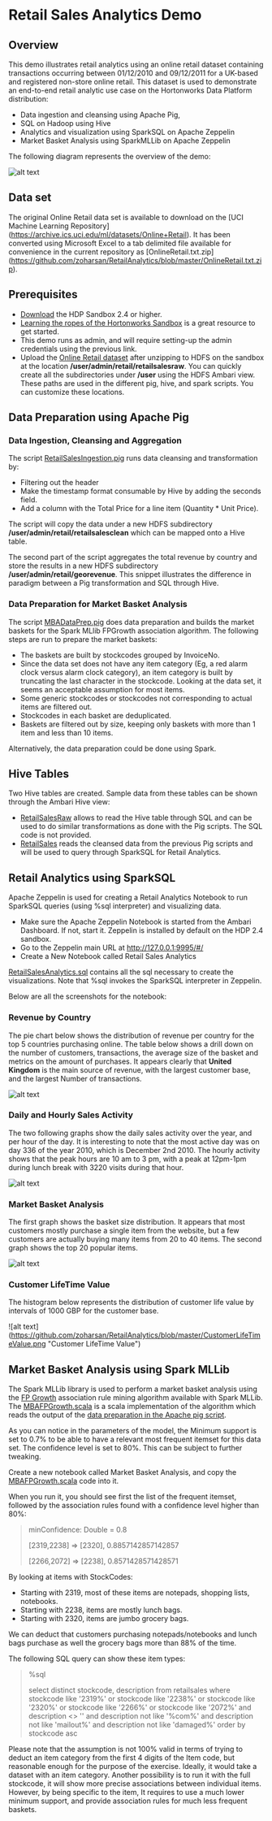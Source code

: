 # Retail Sales Analytics Demo
## Overview
This demo illustrates retail analytics using an online retail dataset containing transactions occurring between 01/12/2010 and 09/12/2011 for a UK-based and registered non-store online retail. This dataset is used to demonstrate an end-to-end retail analytic use case on the Hortonworks Data Platform distribution:

* Data ingestion and cleansing using Apache Pig, 
* SQL on Hadoop using Hive
* Analytics and visualization using SparkSQL on Apache Zeppelin
* Market Basket Analysis using SparkMLLib on Apache Zeppelin

The following diagram represents the overview of the demo:

![alt text](https://github.com/zoharsan/RetailAnalytics/blob/master/RetailAnalyticsOverview.jpg "Retail Analytics Demo Overview")

## Data set

The original Online Retail data set is available to download on the [UCI Machine Learning Repository] (https://archive.ics.uci.edu/ml/datasets/Online+Retail). It has been converted using Microsoft Excel to a tab delimited file available for convenience in the current repository as [OnlineRetail.txt.zip] (https://github.com/zoharsan/RetailAnalytics/blob/master/OnlineRetail.txt.zip).

## Prerequisites

* [Download](http://hortonworks.com/downloads/#sandbox) the HDP Sandbox 2.4 or higher.
* [Learning the ropes of the Hortonworks Sandbox](http://hortonworks.com/hadoop-tutorial/learning-the-ropes-of-the-hortonworks-sandbox/) is a great resource to get started.
* This demo runs as admin, and will require setting-up the admin credentials using the previous link. 
* Upload the [Online Retail dataset](https://github.com/zoharsan/RetailAnalytics/blob/master/OnlineRetail.txt.zip) after unzipping to HDFS on the sandbox at the location **/user/admin/retail/retailsalesraw**. You can quickly create all the subdirectories under **/user** using the HDFS Ambari view. These paths are used in the different pig, hive, and spark scripts. You can customize these locations.

## Data Preparation using Apache Pig

### Data Ingestion, Cleansing and Aggregation

The script [RetailSalesIngestion.pig](https://github.com/zoharsan/RetailAnalytics/blob/master/RetailSalesIngestion.pig) runs data cleansing and transformation by:
* Filtering out the header
* Make the timestamp format consumable by Hive by adding the seconds field.
* Add a column with the Total Price for a line item (Quantity * Unit Price).

The script will copy the data under a new HDFS subdirectory **/user/admin/retail/retailsalesclean** which can be mapped onto a Hive table.

The second part of the script aggregates the total revenue by country and store the results in a new HDFS subdirectory **/user/admin/retail/georevenue**. This snippet illustrates the difference in paradigm between a Pig transformation and SQL through Hive.


### Data Preparation for Market Basket Analysis

The script [MBADataPrep.pig](https://github.com/zoharsan/RetailAnalytics/blob/master/MBADataPrep.pig) does data preparation and builds the market baskets for the Spark MLlib FPGrowth association algorithm. The following steps are run to prepare the market baskets:

* The baskets are built by stockcodes grouped by InvoiceNo.
* Since the data set does not have any item category (Eg, a red alarm clock versus alarm clock category), an item category is built by truncating the last character in the stockcode. Looking at the data set, it seems an acceptable assumption for most items.
* Some generic stockcodes or stockcodes not corresponding to actual items are filtered out.
* Stockcodes in each basket are deduplicated.
* Baskets are filtered out by size, keeping only baskets with more than 1 item and less than 10 items.

Alternatively, the data preparation could be done using Spark.

## Hive Tables

Two Hive tables are created. Sample data from these tables can be shown through the Ambari Hive view:

- [RetailSalesRaw](https://github.com/zoharsan/RetailAnalytics/blob/master/RetailSalesRaw.ddl) allows to read the Hive table through SQL and can be used to do similar transformations as done with the Pig scripts. The SQL code is not provided.
- [RetailSales](https://github.com/zoharsan/RetailAnalytics/blob/master/RetailSales.ddl) reads the cleansed data from the previous Pig scripts and will be used to query through SparkSQL for Retail Analytics.

## Retail Analytics using SparkSQL

Apache Zeppelin is used for creating a Retail Analytics Notebook to run SparkSQL queries (using %sql interpreter) and visualizing data. 
* Make sure the Apache Zeppelin Notebook is started from the Ambari Dashboard. If not, start it. Zeppelin is installed by default on the HDP 2.4 sandbox.
* Go to the Zeppelin main URL at http://127.0.0.1:9995/#/
* Create a New Notebook called Retail Sales Analytics

[RetailSalesAnalytics.sql](https://github.com/zoharsan/RetailAnalytics/blob/master/RetailAnalytics.sql) contains all the sql necessary to create the visualizations. Note that %sql invokes the SparkSQL interpreter in Zeppelin.

Below are all the screenshots for the notebook:

### Revenue by Country

The pie chart below shows the distribution of revenue per country for the top 5 countries purchasing online. The table below shows a drill down on the number of customers, transactions, the average size of the basket and metrics on the amount of purchases. It appears clearly that **United Kingdom** is the main source of revenue, with the largest customer base, and the largest Number of transactions.

![alt text](https://github.com/zoharsan/RetailAnalytics/blob/master/RevenueByCountry.png "Revenue By Country")

### Daily and Hourly Sales Activity

The two following graphs show the daily sales activity over the year, and per hour of the day. It is interesting to note that the most active day was on day 336 of the year 2010, which is December 2nd 2010. The hourly activity shows that the peak hours are 10 am to 3 pm, with a peak at 12pm-1pm during lunch break with 3220 visits during that hour.

![alt text](https://github.com/zoharsan/RetailAnalytics/blob/master/DailyHourlySalesActivity.png "Daily and Hourly Sales Activity")

### Market Basket Analysis

The first graph shows the basket size distribution. It appears that most customers mostly purchase a single item from the website, but a few customers are actually buying many items from 20 to 40 items. The second graph shows the top 20 popular items.

![alt text](https://github.com/zoharsan/RetailAnalytics/blob/master/MarketBasketAnalysis.png "Market Basket Analysis")

### Customer LifeTime Value

The histogram below represents the distribution of customer life value by intervals of 1000 GBP for the customer base.

![alt text] (https://github.com/zoharsan/RetailAnalytics/blob/master/CustomerLifeTimeValue.png "Customer LifeTime Value")

## Market Basket Analysis using Spark MLLib

The Spark MLLib library is used to perform a market basket analysis using the [FP Growth](https://en.wikipedia.org/wiki/Association_rule_learning#FP-growth_algorithm) association rule mining algorithm available with Spark MLLib. The [MBAFPGrowth.scala](https://github.com/zoharsan/RetailAnalytics/blob/master/MBAFPGrowth.scala) is a scala implementation of the algorithm which reads the output of the [data preparation in the Apache pig script](https://github.com/zoharsan/RetailAnalytics/blob/master/MBADataPrep.pig).

As you can notice in the parameters of the model, the Minimum support is set to 0.7% to be able to have a relevant most frequent itemset for this data set. The confidence level is set to 80%. This can be subject to further tweaking.

Create a new notebook called Market Basket Analysis, and copy the [MBAFPGrowth.scala](https://github.com/zoharsan/RetailAnalytics/blob/master/MBAFPGrowth.scala) code into it.

When you run it, you should see first the list of the frequent itemset, followed by the association rules found with a confidence level higher than 80%:

> minConfidence: Double = 0.8
>
> [2319,2238] => [2320], 0.8857142857142857
>
> [2266,2072] => [2238], 0.8571428571428571

By looking at items with StockCodes:
* Starting with 2319, most of these items are notepads, shopping lists, notebooks. 
* Starting with 2238, items are mostly lunch bags.
* Starting with 2320, items are jumbo grocery bags.

We can deduct that customers purchasing notepads/notebooks and lunch bags purchase as well the grocery bags more than 88% of the time.

The following SQL query can show these item types:

> %sql
>
>select distinct stockcode, description from retailsales where stockcode like '2319%' or stockcode like '2238%' 
> or stockcode like '2320%' 
> or stockcode like '2266%'
> or stockcode like '2072%' 
> and description <> '' and description not like '%com%' and description not like 'mailout%' and description not like 'damaged%' order by stockcode asc

Please note that the assumption is not 100% valid in terms of trying to deduct an item category from the first 4 digits of the Item code, but reasonable enough for the purpose of the exercise. Ideally, it would take a dataset with an item category. Another possibility is to run it with the full stockcode, it will show more precise associations between individual items. However, by being specific to the item, It requires to use a much lower minimum support, and provide association rules for much less frequent baskets.





